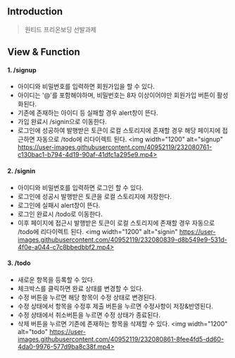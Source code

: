 ## Introduction
> 원티드 프리온보딩 선발과제

## View & Function
#### 1. /signup
- 아이디와 비밀번호를 입력하면 회원가입을 할 수 있다.
- 아이디는 '@'를 포함해야하며, 비밀번호는 8자 이상이어야만 회원가입 버튼이 활성화된다.
- 기존에 존재하는 아이디 등 실패할 경우 alert창이 뜬다.
- 가입 완료시 /signin으로 이동한다.
- 로그인에 성공하여 발행받은 토큰이 로컬 스토리지에 존재할 경우 해당 페이지에 접근하면 자동으로 /todo에 리다이렉트 된다.
<img width="1200" alt="signup" https://user-images.githubusercontent.com/40952119/232080761-c130bac1-b794-4d19-90af-41dfc1a295e9.mp4>

#### 2. /signin
- 아이디와 비밀번호를 입력하면 로그인 할 수 있다.
- 로그인에 성공시 발행받은 토큰을 로컬 스토리지에 저장한다.
- 로그인에 실패시 alert창이 뜬다.
- 로그인 완료시 /todo로 이동한다.
- 이후 페이지에 접근시 발행받은 토큰이 로컬 스토리지에 존재할 경우 자동으로 /todo에 리다이렉트 된다.
<img width="1200" alt="signin" https://user-images.githubusercontent.com/40952119/232080839-d8b549e9-531d-4f0e-a044-c7c8bbedbbf2.mp4>

#### 3. /todo
- 새로운 항목을 등록할 수 있다.
- 체크박스를 클릭하면 완료 상태를 변경할 수 있다.
- 수정 버튼을 누르면 해당 항목이 수정 상태로 변경된다.
- 수정 상태에서 항목을 수정후 제출 버튼을 누르면 수정사항이 저장&반영된다.
- 수정 상태에서 취소버튼을 누르면 수정 상태가 종료된다.
- 삭제 버튼을 누르면 기존에 존재하는 항목을 삭제할 수 있다.
<img width="1200" alt="todo" https://user-images.githubusercontent.com/40952119/232080861-8fee4fd5-dd60-4da0-9976-577d9ba8c38f.mp4>

